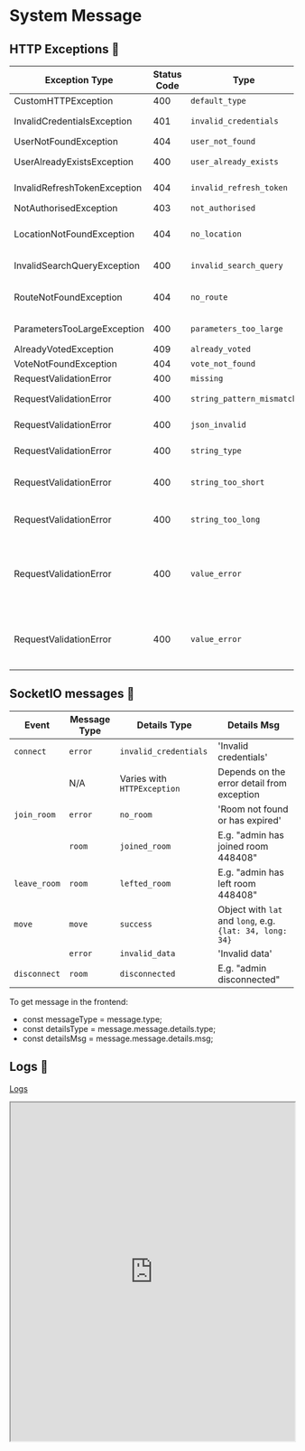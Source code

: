 # System Message

## HTTP Exceptions 🚨

| Exception Type               | Status Code | Type                      | Message                                                                          |
| ---------------------------- | ----------- | ------------------------- | -------------------------------------------------------------------------------- |
| CustomHTTPException          | 400         | `default_type`            | DefaultMessage                                                                   |
| InvalidCredentialsException  | 401         | `invalid_credentials`     | Invalid credentials                                                              |
| UserNotFoundException        | 404         | `user_not_found`          | User not found                                                                   |
| UserAlreadyExistsException   | 400         | `user_already_exists`     | User already exists                                                              |
| InvalidRefreshTokenException | 404         | `invalid_refresh_token`   | Invalid refresh token                                                            |
| NotAuthorisedException       | 403         | `not_authorised`          | Not authorised                                                                   |
| LocationNotFoundException    | 404         | `no_location`             | Not found any location in the given area                                         |
| InvalidSearchQueryException  | 400         | `invalid_search_query`    | Invalid search query                                                             |
| RouteNotFoundException       | 404         | `no_route`                | Not found any route in the given area                                            |
| ParametersTooLargeException  | 400         | `parameters_too_large`    | Parameters too large                                                             |
| AlreadyVotedException        | 409         | `already_voted`           | Already voted                                                                    |
| VoteNotFoundException        | 404         | `vote_not_found`          | Vote not found                                                                   |
| RequestValidationError       | 400         | `missing`                 | Field required                                                                   |
| RequestValidationError       | 400         | `string_pattern_mismatch` | String should match pattern                                                      |
| RequestValidationError       | 400         | `json_invalid`            | JSON decode error                                                                |
| RequestValidationError       | 400         | `string_type`             | Input should be a valid string                                                   |
| RequestValidationError       | 400         | `string_too_short`        | String should have at least {} characters                                        |
| RequestValidationError       | 400         | `string_too_long`         | String should have at most {} characters                                         |
| RequestValidationError       | 400         | `value_error`             | Location type must be one of 'landmark', 'restaurant', 'grocery', or 'pharmacy'. |
| RequestValidationError       | 400         | `value_error`             | Route type must be one of 'driving', 'walking', or 'cycling'.                    |

## SocketIO messages 📨

| Event        | Message Type | Details Type                | Details Msg                                              |
| ------------ | ------------ | --------------------------- | -------------------------------------------------------- |
| `connect`    | `error`      | `invalid_credentials`       | 'Invalid credentials'                                    |
|              | N/A          | Varies with `HTTPException` | Depends on the error detail from exception               |
| `join_room`  | `error`      | `no_room`                   | 'Room not found or has expired'                          |
|              | `room`       | `joined_room`               | E.g. "admin has joined room 448408"                      |
| `leave_room` | `room`       | `lefted_room`               | E.g. "admin has left room 448408"                        |
| `move`       | `move`       | `success`                   | Object with `lat` and `long`, e.g. `{lat: 34, long: 34}` |
|              | `error`      | `invalid_data`              | 'Invalid data'                                           |
| `disconnect` | `room`       | `disconnected`              | E.g. "admin disconnected"                                |

To get message in the frontend:

- const messageType = message.type;
- const detailsType = message.message.details.type;
- const detailsMsg = message.message.details.msg;

## Logs 📜

[Logs](https://api.settle-aid.tech/logs/)

<iframe src="https://api.settle-aid.tech/logs/" width="100%" height="600px"></iframe>
